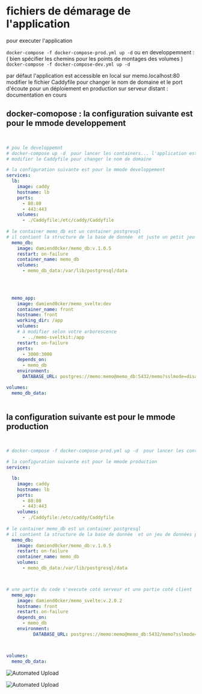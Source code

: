 # fichiers de démarage de l'application

pour executer l'application

`docker-compose -f docker-compose-prod.yml up -d` ou
en developpemnent : ( bien spécifier les chemins pour les  points de montages des volumes ) 
`docker-compose -f docker-compose-dev.yml up -d`

par défaut l'application est accessible en local sur memo.localhost:80 
modifier le fichier Caddyfile pour changer le nom de domaine et le port d'écoute
pour un déploiement en production sur serveur distant : documentation en cours

## docker-comopose : la configuration suivante est pour le mmode developpement

```yml


# pou le developpemnt   
# docker-compose up -d  pour lancer les containers... l'application est accessiblepar defaut à  memo.localhost
# modifier le Caddyfile pour changer le nom de domaine

# la configuration suivante est pour le mmode developpement
services:
  lb:
    image: caddy
    hostname: lb
    ports:
      - 80:80
      - 443:443
    volumes:
      - ./Caddyfile:/etc/caddy/Caddyfile
  
# le container memo_db est un container postgresql
# il contient la structure de la base de donnée  et juste un petit jeu de données pour l'exemple
  memo_db:
    image: damiend0cker/memo_db:v.1.0.5
    restart: on-failure
    container_name: memo_db
    volumes:
      - memo_db_data:/var/lib/postgresql/data
    
  


  memo_app:
    image: damiend0cker/memo_svelte:dev
    container_name: front
    hostname: front
    working_dir: /app
    volumes:
    # à modifier selon votre arborescence
      - ../memo-sveltkit:/app  
    restart: on-failure
    ports:
      - 3000:3000
    depends_on:
      - memo_db
    environment:
      DATABASE_URL: postgres://memo:memo@memo_db:5432/memo?sslmode=disable

volumes:
  memo_db_data:



```

## la configuration suivante est pour le mmode production

```yml


# docker-compose -f docker-compose-prod.yml up -d  pour lancer les containers... 

# la configuration suivante est pour le mmode production
services:

  lb:
    image: caddy
    hostname: lb
    ports:
      - 80:80
      - 443:443
    volumes:
      - ./Caddyfile:/etc/caddy/Caddyfile
  
# le container memo_db est un container postgresql
# il contient la structure de la base de donnée  et un jeu de données pour l'exemple
  memo_db:
    image: damiend0cker/memo_db:v.1.0.5
    restart: on-failure
    container_name: memo_db
    volumes:
      - memo_db_data:/var/lib/postgresql/data



# une partie du code s'execute coté serveur et une partie coté client
  memo_app:
    image: damiend0cker/memo_svelte:v.2.0.2
    hostname: front
    restart: on-failure
    depends_on:
      - memo_db
    environment:
          DATABASE_URL: postgres://memo:memo@memo_db:5432/memo?sslmode=disable



volumes:
  memo_db_data:


```

![Automated Upload](https://github.com/Damien-Petit-Thomas/memo_db_compose/actions/workflows/container.yml/badge.svg)

![Automated Upload](https://github.com/Damien-Petit-Thomas/memo_db_compose/actions/workflows/ansible.yml/badge.svg)
